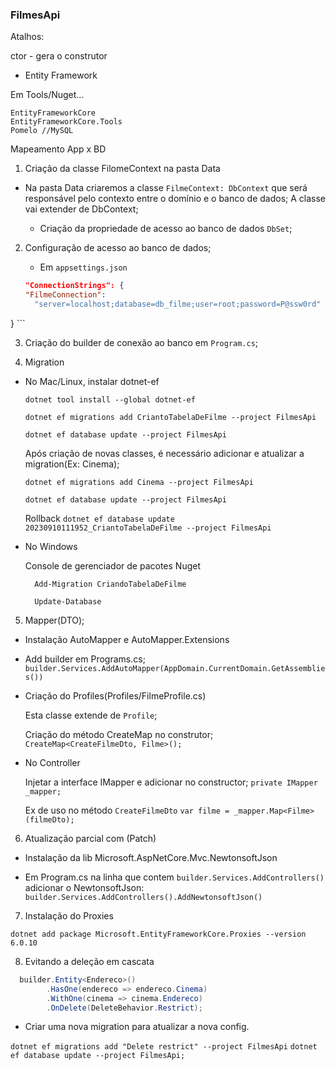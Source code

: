### FilmesApi

Atalhos:

ctor - gera o construtor


- Entity Framework

Em Tools/Nuget...

    EntityFrameworkCore
    EntityFrameworkCore.Tools
    Pomelo //MySQL

Mapeamento App x BD

1. Criação da classe FilomeContext na pasta Data
- Na pasta Data criaremos a classe `FilmeContext: DbContext` que será responsável pelo contexto entre o domínio e o banco de dados;
    A classe vai extender de DbContext;

    - Criação da propriedade de acesso ao banco de dados `DbSet`;

2. Configuração de acesso ao banco de dados;
    
    - Em `appsettings.json`
    ```json
    "ConnectionStrings": {
    "FilmeConnection":
      "server=localhost;database=db_filme;user=root;password=P@ssw0rd"
  }
    ```

3. Criação do builder de conexão ao banco em `Program.cs`;

4. Migration

- No Mac/Linux, instalar dotnet-ef

    `dotnet tool install --global dotnet-ef`

    `dotnet ef migrations add CriantoTabelaDeFilme --project FilmesApi`

    `dotnet ef database update --project FilmesApi`

    Após criação de novas classes, é necessário adicionar e atualizar a migration(Ex: Cinema);

    `dotnet ef migrations add Cinema --project FilmesApi`
    
    `dotnet ef database update --project FilmesApi`

    Rollback
    `dotnet ef database update 20230910111952_CriantoTabelaDeFilme --project FilmesApi`
    


- No Windows 

    Console de gerenciador de pacotes Nuget
        
        Add-Migration CriandoTabelaDeFilme
        
        Update-Database

5. Mapper(DTO);

- Instalação AutoMapper e AutoMapper.Extensions

- Add builder em Programs.cs;
    `builder.Services.AddAutoMapper(AppDomain.CurrentDomain.GetAssemblies())`

- Criação do Profiles(Profiles/FilmeProfile.cs)

    Esta classe extende de `Profile`;

    Criação do método CreateMap no construtor;
        `CreateMap<CreateFilmeDto, Filme>();`

- No Controller

    Injetar a interface IMapper e adicionar no constructor;
        `private IMapper _mapper;`

    Ex de uso no método `CreateFilmeDto`
        `var filme = _mapper.Map<Filme>(filmeDto);`

6. Atualização parcial com (Patch)

- Instalação da lib Microsoft.AspNetCore.Mvc.NewtonsoftJson

- Em Program.cs na linha que contem `builder.Services.AddControllers()` adicionar o NewtonsoftJson: </br>
`builder.Services.AddControllers().AddNewtonsoftJson()`

7.  Instalação do Proxies

`dotnet add package Microsoft.EntityFrameworkCore.Proxies --version 6.0.10`

8. Evitando a deleção em cascata

```c#
  builder.Entity<Endereco>()
        .HasOne(endereco => endereco.Cinema)
        .WithOne(cinema => cinema.Endereco)
        .OnDelete(DeleteBehavior.Restrict);
```

- Criar uma nova migration para atualizar a nova config.

`dotnet ef migrations add "Delete restrict" --project FilmesApi`
`dotnet ef database update --project FilmesApi;`





    














